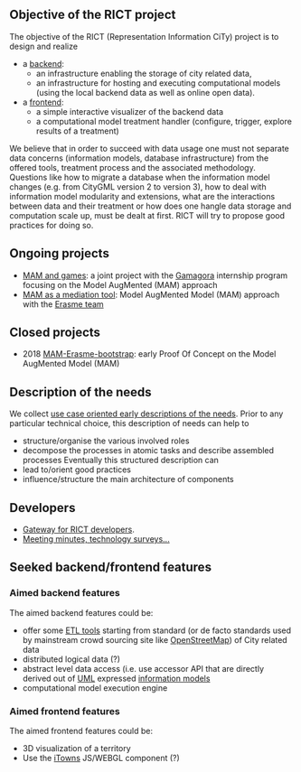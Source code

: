 ## Objective of the RICT project
The objective of the RICT (Representation Information CiTy) project is to design and realize 
  * a [backend](#aimed-backend-features): 
     - an infrastructure enabling the storage of city related data,
     - an infrastructure for hosting and executing computational models (using the local backend data as well as online open data).  
  * a [frontend](#aimed-frontend-features): 
     - a simple interactive visualizer of the backend data
     - a computational model treatment handler (configure, trigger, explore results of a treatment)

We believe that in order to succeed with data usage one must not separate data concerns (information models, database infrastructure) from the offered tools, treatment process and the associated methodology. Questions like how to migrate a database when the information model changes (e.g. from CityGML version 2 to version 3), how to deal with information model modularity and extensions, what are the interactions between data and their treatment or how does one hangle data storage and computation scale up, must be dealt at first. RICT will try to propose good practices for doing so.

## Ongoing projects
 * [MAM and games](https://github.com/MEPP-team/RICT/wiki/MAM-and-games-(Project)): a joint project with the [Gamagora](https://gamagora.univ-lyon2.fr/) internship program focusing on the Model AugMented (MAM) approach
 * [MAM as a mediation tool](https://github.com/MEPP-team/RICT/wiki/MAM-as-mediation-tool-(Project)): Model AugMented Model (MAM) approach with the [Erasme team](http://www.polepixel.fr/residents/erasme/)  

## Closed projects
 * 2018 [MAM-Erasme-bootstrap](Doc/Projects/MAM-Erasme-bootstrap/Readme.md): early Proof Of Concept on the Model AugMented Model (MAM)

## Description of the needs
We collect [use case oriented early descriptions of the needs](https://github.com/MEPP-team/RICT/blob/master/Doc/Devel/Needs/EarlyNeeds.md). 
Prior to any particular technical choice, this description of needs can help to
 * structure/organise the various involved roles
 * decompose the processes in atomic tasks and describe assembled processes
Eventually this structured description can 
 * lead to/orient good practices 
 * influence/structure the main architecture of components

## Developers
 * [Gateway for RICT developers](https://github.com/MEPP-team/RICT/blob/master/Doc/DevelopersCentral.md).
 * [Meeting minutes, technology surveys...](https://github.com/MEPP-team/RICT/wiki)

## Seeked backend/frontend features
### Aimed backend features
The aimed backend features could be:
 * offer some [ETL tools](https://en.wikipedia.org/wiki/Extract,_transform,_load) starting from standard (or de facto standards used by mainstream crowd sourcing site like [OpenStreetMap](https://en.wikipedia.org/wiki/OpenStreetMap)) of City related data   
 * distributed logical data (?)
 * abstract level data access (i.e. use accessor API that are directly derived out of [UML](https://en.wikipedia.org/wiki/Unified_Modeling_Language) expressed [information models](https://en.wikipedia.org/wiki/Information_model)  
 * computational model execution engine
 
 ### Aimed frontend features
 The aimed frontend features could be:
   * 3D visualization of a territory
   * Use the [iTowns](http://www.itowns-project.org/) JS/WEBGL component (?)
